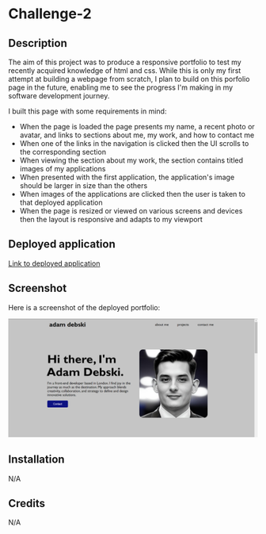 # Challenge-2

## Description

The aim of this project was to produce a responsive portfolio to test my recently acquired knowledge of html and css. While this is only my first attempt at building a webpage from scratch, I plan to build on this porfolio page in the future, enabling me to see the progress I'm making in my software development journey.

I built this page with some requirements in mind:

* When the page is loaded the page presents my name, a recent photo or avatar, and links to sections about me, my work, and how to contact me
* When one of the links in the navigation is clicked then the UI scrolls to the corresponding section
* When viewing the section about my work, the section contains titled images of my applications
* When presented with the first application, the application's image should be larger in size than the others
* When images of the applications are clicked then the user is taken to that deployed application
* When the page is resized or viewed on various screens and devices then the layout is responsive and adapts to my viewport

## Deployed application

[Link to deployed application](https://adam-deb.github.io/Challenge-2/)

## Screenshot

Here is a screenshot of the deployed portfolio:

![Screenshot of Horiseon webpage after accessibility changes.](Assets/images/Portfolio-Screenshot.png)

## Installation

N/A

## Credits

N/A